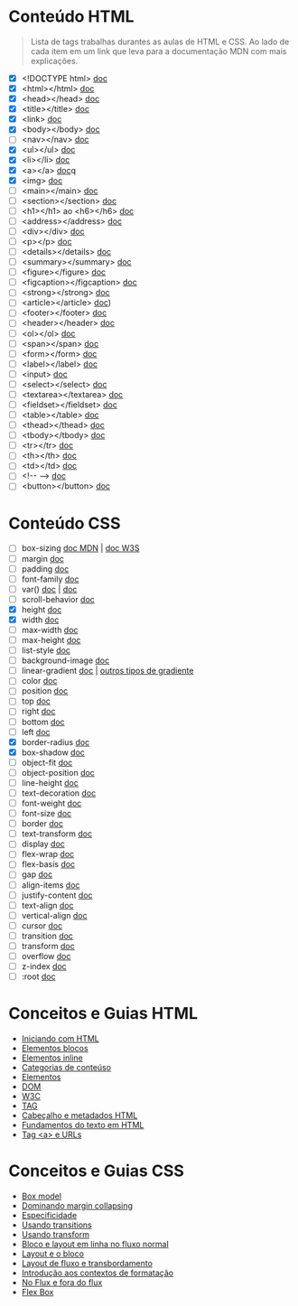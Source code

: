 # Conteúdo HTML

> Lista de tags trabalhas durantes as aulas de HTML e CSS. Ao lado de cada item em um link que leva para a documentação MDN com mais explicações.

- [x] \<!DOCTYPE html\> [doc](https://developer.mozilla.org/pt-BR/docs/Glossary/Doctype)
- [x] \<html\>\</html\> [doc](https://developer.mozilla.org/pt-BR/docs/Web/HTML/Element/html)
- [x] \<head\>\</head\> [doc](https://developer.mozilla.org/pt-BR/docs/Web/HTML/Element/head)
- [x] \<title\>\</title\> [doc](https://developer.mozilla.org/pt-BR/docs/Web/HTML/Element/title)
- [x] \<link\> [doc](https://developer.mozilla.org/pt-BR/docs/Web/HTML/Element/link)
- [x] \<body\>\</body\> [doc](https://developer.mozilla.org/pt-BR/docs/Web/HTML/Element/body)
- [ ] \<nav\>\</nav\> [doc](https://developer.mozilla.org/pt-BR/docs/Web/HTML/Element/nav)
- [x] \<ul\>\</ul\> [doc](https://developer.mozilla.org/pt-BR/docs/Web/HTML/Element/ul)
- [x] \<li\>\</li\> [doc](https://developer.mozilla.org/pt-BR/docs/Web/HTML/Element/li)
- [x] \<a\>\</a\> [doc](https://developer.mozilla.org/pt-BR/docs/Web/HTML/Element/a)q
- [x] \<img\> [doc](https://developer.mozilla.org/pt-BR/docs/Web/HTML/Element/img)
- [ ] \<main\>\</main\> [doc](https://developer.mozilla.org/pt-BR/docs/Web/HTML/Element/main)
- [ ] \<section\>\</section\> [doc](https://developer.mozilla.org/pt-BR/docs/Web/HTML/Element/section)
- [ ] \<h1\>\</h1\> ao \<h6\>\</h6\> [doc](https://developer.mozilla.org/pt-BR/docs/Web/HTML/Element/Heading_Elements)
- [ ] \<address\>\</address\> [doc](https://developer.mozilla.org/pt-BR/docs/Web/HTML/Element/address)
- [ ] \<div\>\</div\> [doc](https://developer.mozilla.org/pt-BR/docs/Web/HTML/Element/div)
- [ ] \<p\>\</p\> [doc](https://developer.mozilla.org/pt-BR/docs/Web/HTML/Element/p)
- [ ] \<details\>\</details\> [doc](https://developer.mozilla.org/pt-BR/docs/Web/HTML/Element/details)
- [ ] \<summary\>\</summary\> [doc](https://developer.mozilla.org/pt-BR/docs/Web/HTML/Element/summary)
- [ ] \<figure\>\</figure\> [doc](https://developer.mozilla.org/pt-BR/docs/Web/HTML/Element/figure)
- [ ] \<figcaption\>\</figcaption\> [doc](https://developer.mozilla.org/pt-BR/docs/Web/HTML/Element/figcaption)
- [ ] \<strong\>\</strong\> [doc](https://developer.mozilla.org/pt-BR/docs/Web/HTML/Element/strong)
- [ ] \<article\>\</article\> [doc](https://developer.mozilla.org/pt-BR/docs/Web/HTML/Element/article))
- [ ] \<footer\>\</footer\> [doc](https://developer.mozilla.org/pt-BR/docs/Web/HTML/Element/footer)
- [ ] \<header\>\</header\> [doc](https://developer.mozilla.org/pt-BR/docs/Web/HTML/Element/header)
- [ ] \<ol\>\</ol\> [doc](https://developer.mozilla.org/pt-BR/docs/Web/HTML/Element/ol)
- [ ] \<span\>\</span\> [doc](https://developer.mozilla.org/pt-BR/docs/Web/HTML/Element/span)
- [ ] \<form\>\</form\> [doc](https://developer.mozilla.org/en-US/docs/Web/HTML/Element/form)
- [ ] \<label\>\</label\> [doc](https://developer.mozilla.org/pt-BR/docs/Web/HTML/Element/label)
- [ ] \<input\> [doc](https://developer.mozilla.org/pt-BR/docs/Web/HTML/Element/input)
- [ ] \<select\>\</select\> [doc](https://developer.mozilla.org/pt-BR/docs/Web/HTML/Element/select)
- [ ] \<textarea\>\</textarea\> [doc](https://developer.mozilla.org/pt-BR/docs/Web/HTML/Element/textarea)
- [ ] \<fieldset\>\</fieldset\> [doc](https://developer.mozilla.org/pt-BR/docs/Web/HTML/Element/fieldset)
- [ ] \<table\>\</table\> [doc](https://developer.mozilla.org/pt-BR/docs/Web/HTML/Element/table)
- [ ] \<thead\>\</thead\> [doc](https://developer.mozilla.org/en-US/docs/Web/HTML/Element/thead)
- [ ] \<tbody\>\</tbody\> [doc](https://developer.mozilla.org/en-US/docs/Web/HTML/Element/tbody)
- [ ] \<tr\>\</tr\> [doc](https://developer.mozilla.org/en-US/docs/Web/HTML/Element/tr)
- [ ] \<th\>\</th\> [doc](https://developer.mozilla.org/pt-BR/docs/Web/HTML/Element/th)
- [ ] \<td\>\</td\> [doc](https://developer.mozilla.org/en-US/docs/Web/HTML/Element/td)
- [ ] \<!-- --\> [doc](https://www.w3schools.com/tags/tag_comment.asp)
- [ ] \<button\>\</button\> [doc](https://developer.mozilla.org/pt-BR/docs/Web/HTML/Element/button)

# Conteúdo CSS

- [ ] box-sizing [doc MDN](https://developer.mozilla.org/pt-BR/docs/Web/CSS/box-sizing) | [doc W3S](https://www.w3schools.com/css/css3_box-sizing.asp)
- [ ] margin [doc](https://developer.mozilla.org/pt-BR/docs/Web/CSS/margin)
- [ ] padding [doc](https://developer.mozilla.org/pt-BR/docs/Web/CSS/padding)
- [ ] font-family [doc](https://developer.mozilla.org/pt-BR/docs/Web/CSS/font-family)
- [ ] var() [doc](https://developer.mozilla.org/pt-BR/docs/Web/CSS/Using_CSS_custom_properties) | [doc](https://developer.mozilla.org/pt-BR/docs/Web/CSS/var)
- [ ] scroll-behavior [doc](https://developer.mozilla.org/pt-BR/docs/Web/CSS/scroll-behavior)
- [x] height [doc](https://developer.mozilla.org/pt-BR/docs/Web/CSS/height)
- [x] width [doc](https://developer.mozilla.org/pt-BR/docs/Web/CSS/width)
- [ ] max-width [doc](https://developer.mozilla.org/pt-BR/docs/Web/CSS/max-width)
- [ ] max-height [doc](https://developer.mozilla.org/en-US/docs/Web/CSS/max-height)
- [ ] list-style [doc](https://developer.mozilla.org/en-US/docs/Web/CSS/list-style)
- [ ] background-image  [doc](https://developer.mozilla.org/en-US/docs/Web/CSS/background-image)
- [ ] linear-gradient [doc](https://developer.mozilla.org/en-US/docs/Web/CSS/gradient/linear-gradient) | [outros tipos de gradiente](https://developer.mozilla.org/en-US/docs/Web/CSS/gradient)
- [ ] color [doc](https://developer.mozilla.org/pt-BR/docs/Web/CSS/color)
- [ ] position [doc](https://developer.mozilla.org/pt-BR/docs/Web/CSS/position)
- [ ] top [doc](https://developer.mozilla.org/en-US/docs/Web/CSS/top)
- [ ] right [doc](https://developer.mozilla.org/en-US/docs/Web/CSS/right)
- [ ] bottom [doc](https://developer.mozilla.org/en-US/docs/Web/CSS/bottom)
- [ ] left [doc](https://developer.mozilla.org/en-US/docs/Web/CSS/left)
- [x] border-radius [doc](https://developer.mozilla.org/en-US/docs/Web/CSS/border-radius)
- [x] box-shadow [doc](https://developer.mozilla.org/pt-BR/docs/Web/CSS/box-shadow)
- [ ] object-fit [doc](https://developer.mozilla.org/pt-BR/docs/Web/CSS/object-fit)
- [ ] object-position [doc](https://developer.mozilla.org/en-US/docs/Web/CSS/object-position)
- [ ] line-height [doc](https://developer.mozilla.org/en-US/docs/Web/CSS/line-height)
- [ ] text-decoration [doc](https://developer.mozilla.org/pt-BR/docs/Web/CSS/text-decoration)
- [ ] font-weight [doc](https://developer.mozilla.org/pt-BR/docs/Web/CSS/font-weight)
- [ ] font-size [doc](https://developer.mozilla.org/pt-BR/docs/Web/CSS/font-size)
- [ ] border [doc](https://developer.mozilla.org/en-US/docs/Web/CSS/border)
- [ ] text-transform [doc](https://developer.mozilla.org/pt-BR/docs/Web/CSS/text-transform)
- [ ] display [doc](https://developer.mozilla.org/pt-BR/docs/Web/CSS/display)
- [ ] flex-wrap [doc](https://developer.mozilla.org/pt-BR/docs/Web/CSS/flex-wrap)
- [ ] flex-basis [doc](https://developer.mozilla.org/en-US/docs/Web/CSS/flex-basis)
- [ ] gap [doc](https://developer.mozilla.org/pt-BR/docs/Web/CSS/gap)
- [ ] align-items [doc](https://developer.mozilla.org/pt-BR/docs/Web/CSS/align-items)
- [ ] justify-content [doc](https://developer.mozilla.org/en-US/docs/Web/CSS/justify-content)
- [ ] text-align [doc](https://developer.mozilla.org/pt-BR/docs/Web/CSS/text-align)
- [ ] vertical-align [doc](https://developer.mozilla.org/pt-BR/docs/Web/CSS/vertical-align)
- [ ] cursor [doc](https://developer.mozilla.org/pt-BR/docs/Web/CSS/cursor)
- [ ] transition [doc](https://developer.mozilla.org/pt-BR/docs/Web/CSS/transition)
- [ ] transform [doc](https://developer.mozilla.org/pt-BR/docs/Web/CSS/transform)
- [ ] overflow [doc](https://developer.mozilla.org/pt-BR/docs/Web/CSS/overflow)
- [ ] z-index [doc](https://developer.mozilla.org/en-US/docs/Web/CSS/z-index)
- [ ] :root [doc](https://developer.mozilla.org/pt-BR/docs/Web/CSS/:root)

# Conceitos e Guias HTML
- [Iniciando com HTML](https://developer.mozilla.org/pt-BR/docs/Learn/HTML/Introduction_to_HTML/Getting_started)
- [Elementos blocos](https://developer.mozilla.org/pt-BR/docs/Glossary/Block-level_content)
- [Elementos inline](https://developer.mozilla.org/pt-BR/docs/Glossary/Inline-level_content)
- [Categorias de conteúso](https://developer.mozilla.org/pt-BR/docs/Web/HTML/Content_categories)
- [Elementos](https://developer.mozilla.org/pt-BR/docs/Glossary/Element)
- [DOM](https://developer.mozilla.org/pt-BR/docs/Glossary/DOM)
- [W3C](https://developer.mozilla.org/pt-BR/docs/Glossary/W3C)
- [TAG](https://developer.mozilla.org/pt-BR/docs/Glossary/Tag)
- [Cabeçalho e metadados HTML](https://developer.mozilla.org/pt-BR/docs/Learn/HTML/Introduction_to_HTML/The_head_metadata_in_HTML)
- [Fundamentos do texto em HTML](https://developer.mozilla.org/pt-BR/docs/Learn/HTML/Introduction_to_HTML/HTML_text_fundamentals)
- [Tag \<a\> e URLs](https://developer.mozilla.org/pt-BR/docs/Learn/HTML/Introduction_to_HTML/Creating_hyperlinks#links_de_e-mail)

# Conceitos e Guias CSS
- [Box model](https://developer.mozilla.org/pt-BR/docs/Web/CSS/CSS_box_model/Introduction_to_the_CSS_box_model)
- [Dominando margin collapsing](https://developer.mozilla.org/pt-BR/docs/Web/CSS/CSS_box_model/Mastering_margin_collapsing)
- [Especificidade](https://developer.mozilla.org/pt-BR/docs/Web/CSS/Specificity)
- [Usando transitions](https://developer.mozilla.org/pt-BR/docs/Web/CSS/CSS_transitions/Using_CSS_transitions)
- [Usando transform](https://developer.mozilla.org/pt-BR/docs/Web/CSS/CSS_transforms/Using_CSS_transforms)
- [Bloco e layout em linha no fluxo normal](https://developer.mozilla.org/en-US/docs/Web/CSS/CSS_flow_layout/Block_and_inline_layout_in_normal_flow)
- [Layout e o bloco](https://developer.mozilla.org/en-US/docs/Web/CSS/Containing_block)
- [Layout de fluxo e transbordamento](https://developer.mozilla.org/en-US/docs/Web/CSS/CSS_flow_layout/Flow_layout_and_overflow)
- [Introdução aos contextos de formatação](https://developer.mozilla.org/en-US/docs/Web/CSS/CSS_flow_layout/Introduction_to_formatting_contexts)
- [No Flux e fora do flux](https://developer.mozilla.org/en-US/docs/Web/CSS/CSS_flow_layout/In_flow_and_out_of_flow)
- [Flex Box](https://developer.mozilla.org/pt-BR/docs/Web/CSS/CSS_flexible_box_layout/Basic_concepts_of_flexbox)
